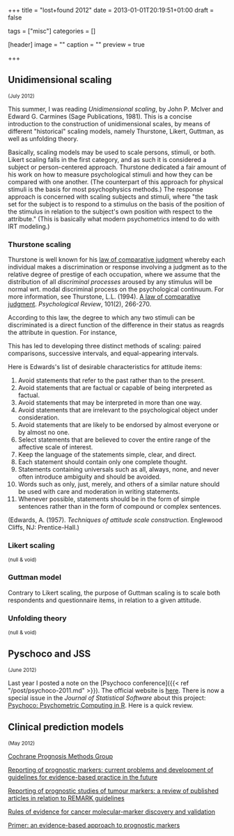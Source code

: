 +++
title = "lost+found 2012"
date = 2013-01-01T20:19:51+01:00
draft = false

tags = ["misc"]
categories = []

[header]
image = ""
caption = ""
preview = true

+++

## Unidimensional scaling
<small>(July 2012)</small>

This summer, I was reading *Unidimensional scaling*, by John P. McIver and Edward G. Carmines (Sage Publications, 1981). This is a concise introduction to the construction of unidimensional scales, by means of different "historical" scaling models, namely Thurstone, Likert, Guttman, as well as unfolding theory.

Basically, scaling models may be used to scale persons, stimuli, or both. Likert scaling falls in the first category, and as such it is considered a subject or person-centered approach. Thurstone dedicated a fair amount of his work on how to measure psychological stimuli and how they can be compared with one another. (The counterpart of this approach for physical stimuli is the basis for most psychophysics methods.) The response approach is concerned with scaling subjects and stimuli, where "the task set for the subject is to respond to a stimulus on the basis of the position of the stimulus in relation to the subject's own position with respect to the attribute." (This is basically what modern psychometrics intend to do with IRT modeling.)

### Thurstone scaling

Thurstone is well known for his [law of comparative judgment](http://en.wikipedia.org/wiki/Law_of_comparative_judgment) whereby each individual makes a discrimination or response involving a judgment as to the relative degree of prestige of each occupation, where we assume that the distribution of all *discriminal processes* aroused by any stimulus will be normal wrt. modal discriminal process on the psychological continuum. For more information, see
Thurstone, L.L. (1994). [A law of comparative judgment](http://bit.ly/SMiXCO). *Psychological Review*, 101(2), 266-270.

According to this law, the degree to which any two stimuli can be discriminated is a direct function of the difference in their status as reagrds the attribute in question. For instance,

This has led to developing three distinct methods of scaling: paired comparisons, successive intervals, and equal-appearing intervals.

Here is Edwards's list of desirable characteristics for attitude items: 

1. Avoid statements that refer to the past rather than to the present.
2. Avoid statements that are factual or capable of being interpreted as factual.
3. Avoid statements that may be interpreted in more than one way.
4. Avoid statements that are irrelevant to the psychological object under consideration.
5. Avoid statements that are likely to be endorsed by almost everyone or by almost no one.
6. Select statements that are believed to cover the entire range of the affective scale of interest.
7. Keep the language of the statements simple, clear, and direct.
8. Each statement should contain only one complete thought.
9. Statements containing universals such as all, always, none, and never often introduce ambiguity and should be avoided.
10. Words such as only, just, merely, and others of a similar nature should be used with care and moderation in writing statements.
11. Whenever possible, statements should be in the form of simple sentences rather than in the form of compound or complex sentences.

(Edwards, A. (1957). *Techniques of attitude scale construction*. Englewood
Cliffs, NJ: Prentice-Hall.)



### Likert scaling
<small>(null & void)</small>

### Guttman model

Contrary to Likert scaling, the purpose of Guttman scaling is to scale both respondents and questionnaire items, in relation to a given attitude.

### Unfolding theory
<small>(null & void)</small>


## Pyschoco and JSS
<small>(June 2012)</small>

Last year I posted a note on the [Psychoco conference]({{< ref "/post/psychoco-2011.md" >}}). The official website is [here](http://eeecon.uibk.ac.at/psychoco/). There is now a special issue in the *Journal of Statistical Software* about this project: [Psychoco: Psychometric Computing in R](http://www.jstatsoft.org/v48/). Here is a quick review.


## Clinical prediction models
<small>(May 2012)</small>

<i class="fa fa-external-link fa-1x"></i> [Cochrane Prognosis Methods Group](http://prognosismethods.cochrane.org/our-publications)

<i class="fa fa-external-link fa-1x"></i> [Reporting of prognostic markers: current problems and development of guidelines for evidence-based practice in the future](http://www.ncbi.nlm.nih.gov/pmc/articles/PMC2747576/)

<i class="fa fa-external-link fa-1x"></i> [Reporting of prognostic studies of tumour markers: a review of published articles in relation to REMARK guidelines](http://www.nature.com/bjc/journal/v102/n1/full/6605462a.html)

<i class="fa fa-external-link fa-1x"></i> [Rules of evidence for cancer molecular-marker discovery and validation](http://www.vailworkshop.org/files/2010/LibraryResources/Gonen%20References/Ransohoff%20DF_Rules%20of%20evidence%20for%20cancer%20molecular-marker%20discovery%20and%20validation.pdf)

<i class="fa fa-external-link fa-1x"></i> [Primer: an evidence-based approach to prognostic markers](https://www.nature.com/articles/ncponc0287)

